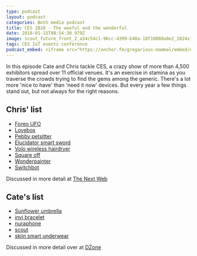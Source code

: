 ```yaml
---
type: podcast
layout: podcast
categories: Both media podcast
title: CES 2018 - The woeful and the wonderful
date: 2018-01-15T08:54:30.979Z
image: scout_future_front_2_a34c54c1-96cc-4399-b48a-18f10088a8e2_1024x1024.jpg
tags: CES IoT events conference
podcast_embed: <iframe src="https://anchor.fm/gregarious-mammal/embed/episodes/CES-2018---The-woeful-and-the-wonderful-e14p60" height="102px" width="400px" frameborder="0" scrolling="no"></iframe>
---
```


In this episode Cate and Chris tackle CES, a crazy show of more than 4,500 exhibitors spread over 11 official venues. It's an exercise in stamina as you traverse the crowds trying to find the gems among the generic. There's a lot more 'nice to have' than 'need it now' devices. But every year a few things stand out, but not always for the right reasons.

## Chris' list

-   [Foreo UFO](https://www.kickstarter.com/projects/1783400091/ufo-beauty-tech-revolutionizes-face-masks-in-90-se/description)
-   [Lovebox](https://www.lovebox.love/)
-   [Pebby petsitter](https://www.getpebby.com/)
-   [Elucidator smart sword](https://sao.cerevo.com/en/elucidator/)
-   [Volo wireless hairdryer](https://volobeauty.com/)
-   [Square off](http://squareoffnow.com/)
-   [Wonderpainter](http://www.wonderpainter.net/)
-   [Switchbot](https://www.switch-bot.com/)

Discussed in more detail at [The Next Web](https://thenextweb.com/contributors/2018/01/12/wild-weird-wonderful-ces-2018/)

## Cate's list

-   [Sunflower umbrella](https://shadecraft.com/sunflower-v2/)
-   [invi bracelet](https://invi.world/)
-   [nuraphone](https://eu.nuraphone.com/products/nuraphone)
-   [scout](https://cognitoys.com/collections/all/products/scout)
-   [skiin smart underwear](https://skiin.com/technology/)

Discussed in more detail over at [DZone](https://dzone.com/users/2974561/catelawrence.html)
